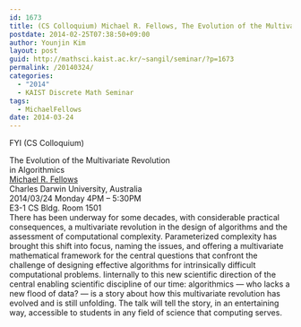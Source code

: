 ```yaml
---
id: 1673
title: (CS Colloquium) Michael R. Fellows, The Evolution of the Multivariate Revolution in Algorithmics
postdate: 2014-02-25T07:38:50+09:00
author: Younjin Kim
layout: post
guid: http://mathsci.kaist.ac.kr/~sangil/seminar/?p=1673
permalink: /20140324/
categories:
  - "2014"
  - KAIST Discrete Math Seminar
tags:
  - MichaelFellows
date: 2014-03-24
---
```

FYI (CS Colloquium)

<div class="talk">
  The Evolution of the Multivariate Revolution<br /> in Algorithmics
</div>

<div class="speaker">
  <a href="http://www.mrfellows.net"> Michael R. Fellows </a><br /> Charles Darwin University, Australia
</div>

<div class="date">
  2014/03/24 Monday 4PM &#8211; 5:30PM<br /> E3-1 CS Bldg. Room 1501
</div>

<div class="abstract">
  There has been underway for some decades, with considerable practical consequences, a multivariate revolution in the design of algorithms and the assessment of computational complexity. Parameterized complexity has brought this shift into focus, naming the issues, and offering a multivariate mathematical framework for the central questions that confront the challenge of designing effective algorithms for intrinsically difficult computational problems. Iinternally to this new scientific direction of the central enabling scientific discipline of our time: algorithmics &#8212; who lacks a new flood of data? &#8212; is a story about how this multivariate revolution has evolved and is still unfolding. The talk will tell the story, in an entertaining way, accessible to students in any field of science that computing serves.
</div>